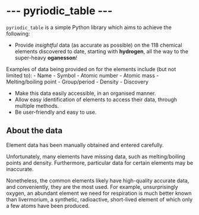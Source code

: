 # --- pyriodic_table ---

`pyriodic_table` is a simple Python library which aims to achieve the following:

- Provide *insightful* data (as accurate as possible) on the 118 chemical elements discovered to date,
starting with **hydrogen**, all the way to the super-heavy **oganesson**!

Examples of data being provided on for the elements include (but not limited to):
    - Name
    - Symbol
    - Atomic number
    - Atomic mass
    - Melting/boiling point
    - Group/period
    - Density
    - Discovery

- Make this data easily accessible, in an organised manner.
- Allow easy identification of elements to access their data, through multiple methods.
- Be user-friendly and easy to use.

## About the data

Element data has been manually obtained and entered carefully.

Unfortunately, many elements have missing data, such as melting/boiling points and density.
Furthermore, particular data for certain elements may be inaccurate.

Nonetheless, the common elements likely have high-quality accurate data, and conveniently, they are the
most used. For example, unsurprisingly oxygen, an abundant element we need for respiration
is much better known than livermorium, a synthetic, radioactive, short-lived element of which
only a few atoms have been produced.